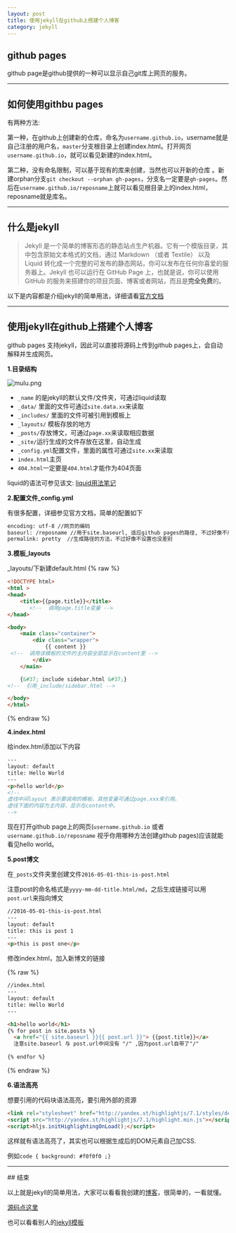 ```yaml
---
layout: post
title: 使用jekyll在github上搭建个人博客
category: jekyll
---
```


## github pages

github page是github提供的一种可以显示自己git库上网页的服务。

<hr />

## 如何使用githbu pages

有两种方法:

第一种，在github上创建新的仓库，命名为`username.github.io`，username就是自己注册的用户名，`master`分支根目录上创建index.html。打开网页`username.github.io`，就可以看见新建的index.html。
  
第二种，没有命名限制，可以基于现有的库来创建，当然也可以开新的仓库 。新建orphan分支`git checkout --orphan gh-pages`，分支名一定要是`gh-pages`。然后在`username.github.io/reposname`上就可以看见根目录上的index.html，reposname就是库名。

<hr />

## 什么是jekyll

>Jekyll 是一个简单的博客形态的静态站点生产机器。它有一个模版目录，其中包含原始文本格式的文档，通过 Markdown （或者 Textile） 以及 Liquid 转化成一个完整的可发布的静态网站，你可以发布在任何你喜爱的服务器上。Jekyll 也可以运行在 GitHub Page 上，也就是说，你可以使用 GitHub 的服务来搭建你的项目页面、博客或者网站，而且是**完全免费**的。

以下是内容都是介绍jekyll的简单用法，详细请看[官方文档](https://jekyllrb.com/)

<hr />

## 使用jekyll在github上搭建个人博客

github pages 支持jekyll，因此可以直接将源码上传到github pages上，会自动解释并生成网页。

**1.目录结构**

![mulu.png]({{site.baseurl}}/assets/mulu.png)

- `_name` 的是jekyll的默认文件/文件夹，可通过liquid读取
- `_data/`  里面的文件可通过`site.data.xx`来读取
- `_includes/` 里面的文件可被引用到模板上
- `_layouts/` 模板存放的地方
- `_posts/`存放博文，可通过`page.xx`来读取相应数据
- `_site/`运行生成的文件存放在这里，自动生成
- `_config.yml`配置文件，里面的属性可通过`site.xx`来读取
- `index.html`主页
- `404.html`一定要是`404.html`才能作为404页面

liquid的语法可参见该文: [liquid用法笔记](http://blog.csdn.net/dont27/article/details/38097581)


**2.配置文件_config.yml**

有很多配置，详细参见官方文档，简单的配置如下

```html
encoding: utf-8 //网页的编码
baseurl: /reposname //用于site.baseurl, 适应github pages的路径, 不过好像不用这个，直接用相对路径可以。
permalink: pretty  //生成路径的方法，不过好像不设置也没差别
```

**3.模板_layouts**

_layouts/下新建default.html
{% raw %}
```html
<!DOCTYPE html>
<html >
<head>
	<title>{{page.title}}</title>
       <!--  调用page.title变量 -->
</head>

<body>
	<main class="container">
		<div class="wrapper">
			{{ content }}
 <!--  调用该模板的文件的主内容全部显示在content里 -->
		</div>
	</main>

	{&#37; include sidebar.html &#37;}
<!--  引用_include/sidebar.html -->

</body>
</html>
```
{% endraw %}

**4.index.html**

给index.html添加以下内容 


```html
---
layout: default
title: Hello World
---
<p>hello world</p>
<!-- 
虚线中间layout 表示要调用的模板，其他变量可通过page.xxx来引用。
虚线下面的内容为主内容，显示在content中。
-->
```

现在打开github page上的网页(`username.github.io` 或者 `username.github.io/reposname` 视乎你用哪种方法创建github pages)应该就能看见hello world。

**5.post博文**

在`_posts`文件夹里创建文件`2016-05-01-this-is-post.html`

注意post的命名格式是`yyyy-mm-dd-title.html/md`，之后生成链接可以用`post.url`来指向博文


```html
//2016-05-01-this-is-post.html
---
layout: default
title: this is post 1
---
<p>this is post one</p>
```

修改index.html，加入新博文的链接

{% raw %}
```html
//index.html
---
layout: default
title: Hello World
---

<h1>hello world</h1>
{% for post in site.posts %}
  <a href="{{ site.baseurl }}{{ post.url }}"> {{post.title}}</a>
  注意site.baseurl 与 post.url中间没有 "/" ,因为post.url自带了"/"
  
{% endfor %}

```
{% endraw %}

**6.语法高亮**

想要引用的代码块语法高亮，要引用外部的资源

```html
<link rel="stylesheet" href="http://yandex.st/highlightjs/7.1/styles/default.min.css">
<script src="http://yandex.st/highlightjs/7.1/highlight.min.js"></script>
<script>hljs.initHighlightingOnLoad();</script>
```

这样就有语法高亮了，其实也可以根据生成后的DOM元素自己加CSS.

例如`code { background: #f0f0f0 ;}`

<hr />
## 结束

以上就是jekyll的简单用法，大家可以看看我创建的[博客](https://chenxxzhe.github.io/philoblog/dist)，很简单的，一看就懂。

[源码点这里](https://github.com/chenxxzhe/philoblog/tree/gh-pages/blogJekyll)

也可以看看别人的[jekyll模板](http://jekyllthemes.org/)